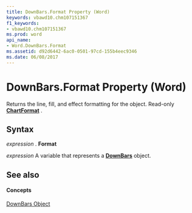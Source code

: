 ```yaml
---
title: DownBars.Format Property (Word)
keywords: vbawd10.chm107151367
f1_keywords:
- vbawd10.chm107151367
ms.prod: word
api_name:
- Word.DownBars.Format
ms.assetid: d92d6442-6ac0-0501-97cd-155b4eec9346
ms.date: 06/08/2017
---
```



# DownBars.Format Property (Word)

Returns the line, fill, and effect formatting for the object. Read-only  **[ChartFormat](Word.ChartFormat.md)** .


## Syntax

 _expression_ . **Format**

 _expression_ A variable that represents a **[DownBars](Word.DownBars.md)** object.


## See also


#### Concepts


[DownBars Object](Word.DownBars.md)

